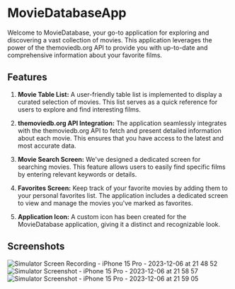 # MovieDatabaseApp

Welcome to MovieDatabase, your go-to application for exploring and discovering a vast collection of movies. This application leverages the power of the themoviedb.org API to provide you with up-to-date and comprehensive information about your favorite films.

## Features

1. **Movie Table List:** A user-friendly table list is implemented to display a curated selection of movies. This list serves as a quick reference for users to explore and find interesting films.

2. **themoviedb.org API Integration:** The application seamlessly integrates with the themoviedb.org API to fetch and present detailed information about each movie. This ensures that you have access to the latest and most accurate data.

3. **Movie Search Screen:** We've designed a dedicated screen for searching movies. This feature allows users to easily find specific films by entering relevant keywords or details.

4. **Favorites Screen:** Keep track of your favorite movies by adding them to your personal favorites list. The application includes a dedicated screen to view and manage the movies you've marked as favorites.

5. **Application Icon:** A custom icon has been created for the MovieDatabase application, giving it a distinct and recognizable look.

## Screenshots

![Simulator Screen Recording - iPhone 15 Pro - 2023-12-06 at 21 48 52](https://github.com/StasyaOmak/MovieDatabaseApp/assets/127408467/636862a1-4d52-4ca5-b10f-0e133107f66b) ![Simulator Screenshot - iPhone 15 Pro - 2023-12-06 at 21 58 57](https://github.com/StasyaOmak/MovieDatabaseApp/assets/127408467/70b461f7-7ced-4ae4-9409-6c9fddc5edd6)
![Simulator Screenshot - iPhone 15 Pro - 2023-12-06 at 21 59 05](https://github.com/StasyaOmak/MovieDatabaseApp/assets/127408467/6fd95e2c-a5ee-4104-bf69-0bc6946d4596)
